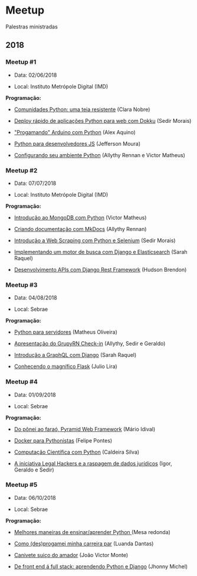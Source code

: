# Meetup
Palestras ministradas

## 2018
### Meetup #1

* Data: 02/06/2018

* Local: Instituto Metrópole Digital (IMD)

**Programação:**

* [Comunidades Python: uma teia resistente](https://github.com/GruPy-RN/Meetup/tree/master/Meetup-1/Slides/Comunidades-Python) (Clara Nobre)

* [Deploy rápido de aplicações Python para web com Dokku](https://github.com/GruPy-RN/Meetup/tree/master/Meetup-1/Slides/Deploy-rapido-de-aplica%C3%A7%C3%B5es-Python-para-web-com-Dokku) (Sedir Morais)

* ["Progamando" Arduino com Python](https://github.com/GruPy-RN/Meetup/tree/master/Meetup-1/Slides/Arduino-com-Python) (Alex Aquino)

* [Python para desenvolvedores JS](https://github.com/GruPy-RN/Meetup/tree/master/Meetup-1/Slides/Python-para-desenvolvedores-JS) (Jefferson Moura)

* [Configurando seu ambiente Python](https://github.com/GruPy-RN/Meetup/tree/master/Meetup-1/Slides/Configurando-se-ambiente-Python) (Allythy Rennan e Victor Matheus)

### Meetup #2

* Data: 07/07/2018

* Local: Instituto Metrópole Digital (IMD)

**Programação:**

* [Introdução ao MongoDB com Python](https://github.com/GruPy-RN/Meetup/tree/master/Meetup-2/Slides/Apresentacao-Introducao-ao-MongoDB-com-Python) (Victor Matheus)

* [Criando documentação com MkDocs](https://github.com/GruPy-RN/Meetup/tree/master/Meetup-2/Slides/Criando-docomentacao-com-MkDocs) (Allythy Rennan)

* [Introdução a Web Scraping com Python e Selenium](https://github.com/GruPy-RN/Meetup/tree/master/Meetup-2/Slides/Web-Scraping-com-Python-e-Selenium) (Sedir Morais)

* [Implementando um motor de busca com Django e Elasticsearch](https://github.com/GruPy-RN/Meetup/tree/master/Meetup-2/Slides/Implementando-motor-de-busca-com-Django-e-Elasticsearch) (Sarah Raquel)

* [Desenvolvimento APIs com Django Rest Framework](https://github.com/GruPy-RN/Meetup/tree/master/Meetup-2/Slides/Desenvolvendo-APIs-com-Django-Rest-Framework) (Hudson Brendon)

### Meetup #3

* Data: 04/08/2018

* Local: Sebrae

**Programação:**

* [Python para servidores](https://github.com/GruPy-RN/Meetup/tree/master/Meetup-3/Slides/python-para-servidores) (Matheus Oliveira)

* [Apresentação do GrupyRN Check-in](https://github.com/GruPy-RN/Meetup/tree/master/Meetup-3/Slides/apresentacao-do-grupyrn-check-in) (Allythy, Sedir e Geraldo)

* [Introdução a GraphQL com Django](https://github.com/GruPy-RN/Meetup/tree/master/Meetup-3/Slides/introducao-a-graphql-com-django) (Sarah Raquel)

* [Conhecendo o magnífico Flask](https://github.com/GruPy-RN/Meetup/tree/master/Meetup-3/Slides/conhecendo-o-magnifico-flask) (Julio Lira)

### Meetup #4

* Data: 01/09/2018

* Local: Sebrae

**Programação:**

* [ Do pônei ao faraó, Pyramid Web Framework](https://github.com/GruPy-RN/Meetup/tree/master/Meetup-4/Slides/do-ponei-ao-farao,-pyramid-web-framework) (Mário Idival)

* [Docker para Pythonistas](https://github.com/GruPy-RN/Meetup/tree/master/Meetup-4/Slides/docker-para-pythonistas) (Felipe Pontes)

* [Computação Científica com Python](https://github.com/GruPy-RN/Meetup/tree/master/Meetup-4/Slides/computacao-cientifica-com-python) (Caldeira Silva)

* [A iniciativa Legal Hackers e a raspagem de dados jurídicos](https://github.com/GruPy-RN/Meetup/tree/master/Meetup-4/Slides/iniciativa-legal-hackers-e-a-raspagem-de-dados-juridicos) (Igor, Geraldo e Sedir)

### Meetup #5

* Data: 06/10/2018

* Local: Sebrae

**Programação:**

* [Melhores maneiras de ensinar/aprender Python ](https://github.com/GruPy-RN/Meetup/tree/master/Meetup-5/) (Mesa redonda)

* [Como (des)progamei minha carreira par](https://github.com/GruPy-RN/Meetup/tree/master/Meetup-5/Slides/como-desprogamei-minha-carreira) (Luanda Dantas)

* [Canivete suiço do amador](https://github.com/GruPy-RN/Meetup/tree/master/Meetup-5/Slides/canivete-suico-do-amador) (João Victor Monte)

* [De front end á full stack: aprendendo Python e Django](https://github.com/GruPy-RN/Meetup/tree/master/Meetup-5/Slides/de-front-end-a-full-stack-aprendendo-python-e-django) (Jhonny Michel)
